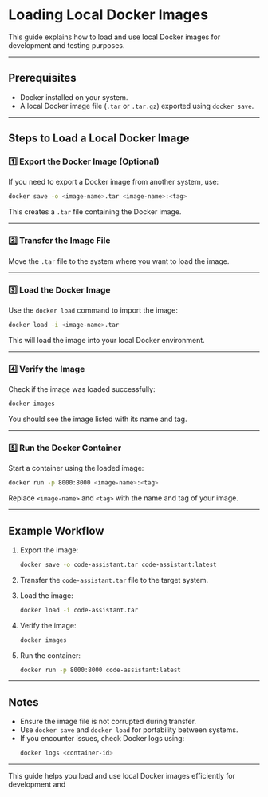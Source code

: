 # Loading Local Docker Images

This guide explains how to load and use local Docker images for development and testing purposes.

---

## Prerequisites

- Docker installed on your system.
- A local Docker image file (`.tar` or `.tar.gz`) exported using `docker save`.

---

## Steps to Load a Local Docker Image

### 1️⃣ Export the Docker Image (Optional)
If you need to export a Docker image from another system, use:
```bash
docker save -o <image-name>.tar <image-name>:<tag>
```
This creates a `.tar` file containing the Docker image.

---

### 2️⃣ Transfer the Image File
Move the `.tar` file to the system where you want to load the image.

---

### 3️⃣ Load the Docker Image
Use the `docker load` command to import the image:
```bash
docker load -i <image-name>.tar
```
This will load the image into your local Docker environment.

---

### 4️⃣ Verify the Image
Check if the image was loaded successfully:
```bash
docker images
```
You should see the image listed with its name and tag.

---

### 5️⃣ Run the Docker Container
Start a container using the loaded image:
```bash
docker run -p 8000:8000 <image-name>:<tag>
```
Replace `<image-name>` and `<tag>` with the name and tag of your image.

---

## Example Workflow

1. Export the image:
   ```bash
   docker save -o code-assistant.tar code-assistant:latest
   ```

2. Transfer the `code-assistant.tar` file to the target system.

3. Load the image:
   ```bash
   docker load -i code-assistant.tar
   ```

4. Verify the image:
   ```bash
   docker images
   ```

5. Run the container:
   ```bash
   docker run -p 8000:8000 code-assistant:latest
   ```

---

## Notes

- Ensure the image file is not corrupted during transfer.
- Use `docker save` and `docker load` for portability between systems.
- If you encounter issues, check Docker logs using:
  ```bash
  docker logs <container-id>
  ```

---

This guide helps you load and use local Docker images efficiently for development and